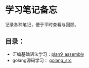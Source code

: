 # 学习笔记备忘
记录各种笔记，便于平时查看与回顾。

## 目录： 
+ 汇编基础语法学习：[plan9_assembly](./plan9_assembly)
+ golang源码学习： [golang_src](./golang_src)

